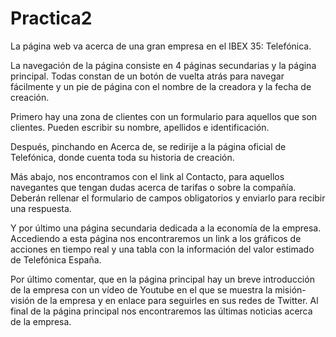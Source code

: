# Practica2

La página web va acerca de una gran empresa en el IBEX 35: Telefónica.

La navegación de la página consiste en 4 páginas secundarias y la página principal. Todas constan de un botón de vuelta atrás para navegar fácilmente y un pie de página con el nombre de la creadora y la fecha de creación.

Primero hay una zona de clientes con un formulario para aquellos que son clientes. Pueden escribir su nombre, apellidos e identificación.

Después, pinchando en Acerca de, se redirije a la página oficial de Telefónica, donde cuenta toda su historia de creación.

Más abajo, nos encontramos con el link al Contacto, para aquellos navegantes que tengan dudas acerca de tarifas o sobre la compañía. Deberán rellenar el formulario de campos obligatorios y enviarlo para recibir una respuesta.

Y por último una página secundaria dedicada a la economía de la empresa. Accediendo a esta página nos encontraremos un link a los gráficos de acciones en tiempo real y una tabla con la información del valor estimado de Telefónica España.

Por último comentar, que en la página principal hay un breve introducción de la empresa con un vídeo de Youtube en el que se muestra la misión-visión de la empresa y en enlace para seguirles en sus redes de Twitter. Al final de la página principal nos encontraremos las últimas noticias acerca de la empresa. 

